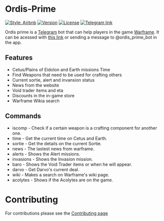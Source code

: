 # Ordis-Prime
[![Style: Airbnb](https://img.shields.io/badge/Code_style-Airbnb-FF5A5F.svg?style=for-the-badge)](https://github.com/airbnb/javascript)
[![Version](https://img.shields.io/badge/Version-3.0.2-03A9F4.svg?style=for-the-badge)](./ordis.js)
[![License](https://img.shields.io/badge/License-MIT-blue.svg?style=for-the-badge)](.LICENSE.md)
[![Telegram link](https://img.shields.io/badge/Telegram-bot%20link-blue.svg?style=for-the-badge)](https://t.me/ordis_prime_bot)

Ordis prime is a [Telegram](https://telegram.org/) bot that can help players in the game [Warframe](https://www.warframe.com/).
It can be acessed with [this link](https://t.me/ordis_prime_bot) or sending a message to @ordis_prime_bot in the app.

## Features
- Cetus/Plains of Eidolon and Earth missions Time
- Find Weapons that need to be used for crafting others
- Current sortie, alert and invansion status
- News from the website
- Void trader items and eta
- Discounts in the in-game store
- Warframe Wikia search

## Commands
- iscomp - Check if a certain weapon is a crafting component for another one.
- time - Get the current time on Cetus and Earth.
- sortie - Get the details on the current Sortie.
- news - The lastest news from warframe.
- alerts - Shows the Alert missions.
- invasions - Shows the Invasion mission.
- baro - Shows the Void Trader items or when he will appear.
- darvo - Get Darvo's current deal.
- wiki - Makes a search on Warframe's wiki page.
- acolytes - Shows if the Acolytes are on the game.

# Contributing
For contributions please see the [Contributing page](./CONTRIBUTING.md)
